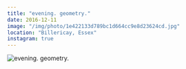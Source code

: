 ```yaml
---
title: "evening. geometry."
date: 2016-12-11
image: "/img/photo/1e422133d789bc1d664cc9e8d23624cd.jpg"
location: "Billericay, Essex"
instagram: true
---
```


![evening. geometry.](/img/photo/1e422133d789bc1d664cc9e8d23624cd.jpg)
